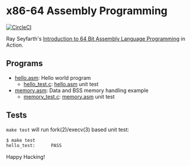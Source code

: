 # x86-64 Assembly Programming

[![CircleCI]](https://circleci.com/gh/keinohguchi/workflows/x86)

Ray Seyfarth's [Introduction to 64 Bit Assembly Language Programming]
in Action.

[CircleCI]: https://circleci.com/gh/keinohguchi/workflows/x86
[Introduction to 64 Bit Assembly Language Programming]: http://rayseyfarth.com/asm/

## Programs

- [hello.asm]: Hello world program
  - [hello_test.c]: [hello.asm] unit test
- [memory.asm]: Data and BSS memory handling example
  - [memory_test.c]: [memory.asm] unit test

[hello.asm]: hello.asm
[memory.asm]: mem.asm
[hello_test.c]: hello_test.c
[memory_test.c]: mem_test.c

## Tests

`make test` will run fork(2)/execv(3) based unit test:

```sh
$ make test
hello_test:      PASS
```

Happy Hacking!
